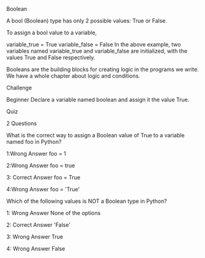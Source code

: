 Boolean

A bool (Boolean) type has only 2 possible values: True or False.

To assign a bool value to a variable,

variable_true = True
variable_false = False
In the above example, two variables named variable_true and variable_false are initialized, with the values True and False respectively.

Booleans are the building blocks for creating logic in the programs we write. We have a whole chapter about logic and conditions.

Challenge

Beginner
Declare a variable named boolean and assign it the value True.

Quiz

2 Questions

What is the correct way to assign a Boolean value of True to a variable named foo in Python?

1:Wrong Answer
foo = 1

2:Wrong Answer
foo = true

3: Correct Answer 
foo = True

4:Wrong Answer
foo = 'True'

Which of the following values is NOT a Boolean type in Python?

1: Wrong Answer
None of the options

2: Correct Answer
'False'

3: Wrong Answer
True

4: Wrong Answer
False

